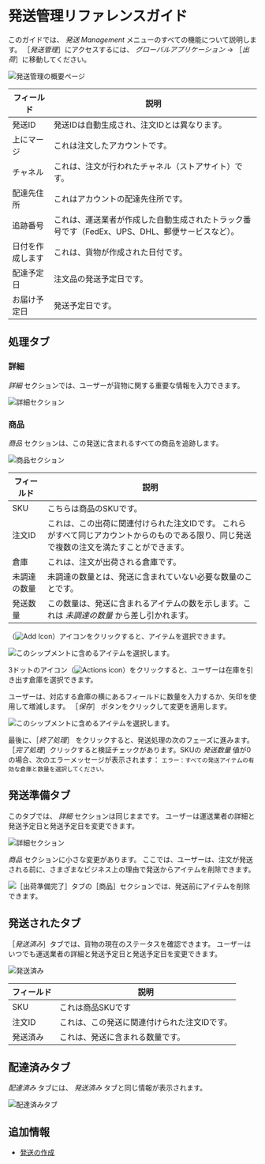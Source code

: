 # 発送管理リファレンスガイド

このガイドでは、 _発送 Management_ メニューのすべての機能について説明します。 ［_発送管理_］にアクセスするには、 _グローバルアプリケーション_ &rarr; ［_出荷_］に移動してください。

![発送管理の概要ページ](./shipments-management-reference-guide/images/01.png)

| フィールド    | 説明                                                    |
| -------- | ----------------------------------------------------- |
| 発送ID     | 発送IDは自動生成され、注文IDとは異なります。                              |
| 上にマージ    | これは注文したアカウントです。                                       |
| チャネル     | これは、注文が行われたチャネル（ストアサイト）です。                            |
| 配達先住所    | これはアカウントの配達先住所です。                                     |
| 追跡番号     | これは、運送業者が作成した自動生成されたトラック番号です（FedEx、UPS、DHL、郵便サービスなど）。 |
| 日付を作成します | これは、貨物が作成された日付です。                                     |
| 配達予定日    | 注文品の発送予定日です。                                          |
| お届け予定日   | 発送予定日です。                                              |

## 処理タブ

### 詳細

_詳細_ セクションでは、ユーザーが貨物に関する重要な情報を入力できます。

![詳細セクション](./shipments-management-reference-guide/images/04.png)

### 商品

_商品_ セクションは、この発送に含まれるすべての商品を追跡します。

![商品セクション](./shipments-management-reference-guide/images/02.png)

| フィールド  | 説明                                                                      |
| ------ | ----------------------------------------------------------------------- |
| SKU    | こちらは商品のSKUです。                                                           |
| 注文ID   | これは、この出荷に関連付けられた注文IDです。 これらがすべて同じアカウントからのものである限り、同じ発送で複数の注文を満たすことができます。 |
| 倉庫     | これは、注文が出荷される倉庫です。                                                       |
| 未調達の数量 | 未調達の数量とは、発送に含まれていない必要な数量のことです。                                          |
| 発送数量   | この数量は、発送に含まれるアイテムの数を示します。これは _未調達の数量_ から差し引かれます。                         |

（![Add Icon](../../images/icon-add.png)）アイコンをクリックすると、アイテムを選択できます。

![このシップメントに含めるアイテムを選択します。](./shipments-management-reference-guide/images/03.png)

3ドットのアイコン（![Actions icon](../../images/icon-actions.png)）をクリックすると、ユーザーは在庫を引き出す倉庫を選択できます。

ユーザーは、対応する倉庫の横にあるフィールドに数量を入力するか、矢印を使用して増減します。 ［_保存_］ ボタンをクリックして変更を適用します。

![このシップメントに含めるアイテムを選択します。](./shipments-management-reference-guide/images/05.png)

最後に、［_終了処理_］ をクリックすると、発送処理の次のフェーズに進みます。 ［_完了処理_］クリックすると検証チェックがあります。SKUの _発送数量_ 値が0の場合、次のエラーメッセージが表示されます： `エラー：すべての発送アイテムの有効な倉庫と数量を選択してください。`

## 発送準備タブ

このタブでは、 _詳細_ セクションは同じままです。 ユーザーは運送業者の詳細と発送予定日と発送予定日を変更できます。

![詳細セクション](./shipments-management-reference-guide/images/04.png)

_商品_ セクションに小さな変更があります。 ここでは、ユーザーは、注文が発送される前に、さまざまなビジネス上の理由で発送からアイテムを削除できます。

![［出荷準備完了］タブの［商品］セクションでは、発送前にアイテムを削除できます。](./shipments-management-reference-guide/images/06.png)

## 発送されたタブ

［_発送済み_］タブでは、貨物の現在のステータスを確認できます。 ユーザーはいつでも運送業者の詳細と発送予定日と発送予定日を変更できます。

![発送済み](./shipments-management-reference-guide/images/07.png)

| フィールド | 説明                      |
| ----- | ----------------------- |
| SKU   | これは商品SKUです              |
| 注文ID  | これは、この発送に関連付けられた注文IDです。 |
| 発送済み  | これは、発送に含まれる数量です。        |

## 配達済みタブ

_配達済み_ タブには、 _発送済み_ タブと同じ情報が表示されます。

![配達済みタブ](./shipments-management-reference-guide/images/08.png)

## 追加情報

* [発送の作成](./creating-a-shipment.md)
